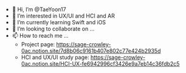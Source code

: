 - 👋 Hi, I’m @TaeYoon17
- 👀 I’m interested in UX/UI and HCI and AR
- 🌱 I’m currently learning Swift and iOS
- 💞️ I’m looking to collaborate on ...
- 📫 How to reach me ... 
  - Project page: https://sage-crowley-0ac.notion.site/7d8b06c9161b407e802c77e424b2935d
  - HCI and UX/UI study page: https://sage-crowley-0ac.notion.site/HCI-UX-fe6942996cf3426e9a7eb14c36fdb2c5
  
<!---
TaeYoon17/TaeYoon17 is a ✨ special ✨ repository because its `README.md` (this file) appears on your GitHub profile.
You can click the Preview link to take a look at your changes.
--->
